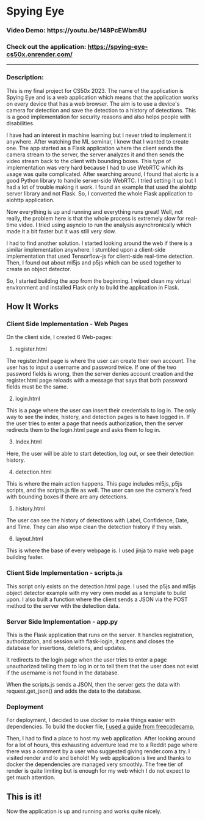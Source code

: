 <h1>Spying Eye</h1
<hr>
<h3>Video Demo: https://youtu.be/148PcEWbm8U</h3>
<h3>Check out the application: <a href="https://spying-eye-cs50x.onrender.com">https://spying-eye-cs50x.onrender.com/</a></h3>
<hr>
<h3>Description:</h3>

This is my final project for CS50x 2023. The name of the application is Spying Eye and is a web application which means that the application works on every device that has a web browser. The aim is to use a device's camera for detection and save the detection to a history of detections. This is a good implementation for security reasons and also helps people with disabilities.

I have had an interest in machine learning but I never tried to implement it anywhere. After watching the ML seminar, I knew that I wanted to create one. The app started as a Flask application where the client sends the camera stream to the server, the server analyzes it and then sends the video stream back to the client with bounding boxes. This type of implementation was very hard because I had to use WebRTC which its usage was quite complicated. After searching around, I found that aiortc is a good Python library to handle server-side WebRTC. I tried setting it up but I had a lot of trouble making it work. I found an example that used the aiohttp server library and not Flask. So, I converted the whole Flask application to aiohttp application.

Now everything is up and running and everything runs great! Well, not really, the problem here is that the whole process is extremely slow for real-time video. I tried using asyncio to run the analysis asynchronically which made it a bit faster but it was still very slow. 

I had to find another solution. I started looking around the web if there is a similar implementation anywhere. I stumbled upon a client-side implementation that used Tensorflow-js for client-side real-time detection. Then, I found out about ml5js and p5js which can be used together to create an object detector.

So, I started building the app from the beginning. I wiped clean my virtual environment and installed Flask only to build the application in Flask. 

## How It Works

### Client Side Implementation - Web Pages

On the client side, I created 6 Web-pages:

1. register.html

The register.html page is where the user can create their own account. The user has to input a username and password twice. If one of the two password fields is wrong, then the server denies account creation and the register.html page reloads with a message that says that both password fields must be the same.

2. login.html

This is a page where the user can insert their credentials to log in. The only way to see the index, history, and detection pages is to have logged in. If the user tries to enter a page that needs authorization, then the server redirects them to the login.html page and asks them to log in.

3. Index.html

Here, the user will be able to start detection, log out, or see their detection history. 

4. detection.html

This is where the main action happens. This page includes ml5js, p5js scripts, and the scripts.js file as well. The user can see the camera's feed with bounding boxes if there are any detections.

5. history.html

The user can see the history of detections with Label, Confidence, Date, and Time. They can also wipe clean the detection history if they wish.

6. layout.html

This is where the base of every webpage is. I used jinja to make web page building faster.

### Client Side Implementation - scripts.js

This script only exists on the detection.html page. I used the p5js and ml5js object detector example with my very own model as a template to build upon. I also built a function where the client sends a JSON via the POST method to the server with the detection data. 

### Server Side Implementation - app.py

This is the Flask application that runs on the server. It handles registration, authorization, and session with flask-login, it opens and closes the database for insertions, deletions, and updates. 

It redirects to the login page when the user tries to enter a page unauthorized telling them to log in or to tell them that the user does not exist if the username is not found in the database.

When the scripts.js sends a JSON, then the server gets the data with request.get_json() and adds the data to the database.

### Deployment

For deployment, I decided to use docker to make things easier with dependencies. To build the docker file, [I used a guide from freecodecamp.](https://www.freecodecamp.org/news/how-to-dockerize-a-flask-app/)

Then, I had to find a place to host my web application. After looking around for a lot of hours, this exhausting adventure lead me to a Reddit page where there was a comment by a user who suggested giving render.com a try. I visited render and lo and behold! My web application is live and thanks to docker the dependencies are managed very smoothly. The free tier of render is quite limiting but is enough for my web which I do not expect to get much attention.


## This is it!

Now the application is up and running and works quite nicely. 
